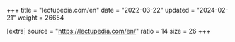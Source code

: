 +++
title = "lectupedia.com/en"
date = "2022-03-22"
updated = "2024-02-21"
weight = 26654

[extra]
source = "https://lectupedia.com/en/"
ratio = 14
size = 26
+++
